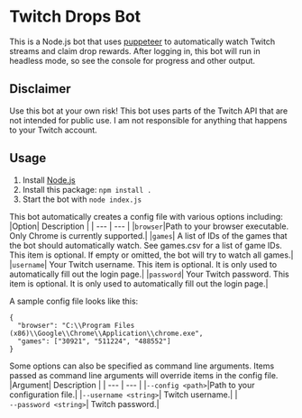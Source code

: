 # Twitch Drops Bot

This is a Node.js bot that uses [puppeteer](https://github.com/puppeteer/puppeteer) to automatically watch Twitch streams and claim drop rewards. After logging in, this bot will run in headless mode, so see the console for progress and other output.

## Disclaimer

Use this bot at your own risk! This bot uses parts of the Twitch API that are not intended for public use. I am not responsible for anything that happens to your Twitch account.

## Usage

1) Install [Node.js](https://nodejs.org/)
2) Install this package: `npm install .`
3) Start the bot with `node index.js`

This bot automatically creates a config file with various options including:
|Option| Description |
| --- | --- |
|<code>browser</code>|Path to your browser executable. Only Chrome is currently supported.|
|<code>games</code>| A list of IDs of the games that the bot should automatically watch. See games.csv for a list of game IDs. This item is optional. If empty or omitted, the bot will try to watch all games.|
|<code>username</code>| Your Twitch username. This item is optional. It is only used to automatically fill out the login page.|
|<code>password</code>| Your Twitch password. This item is optional. It is only used to automatically fill out the login page.|

A sample config file looks like this:
```
{
  "browser": "C:\\Program Files (x86)\\Google\\Chrome\\Application\\chrome.exe",
  "games": ["30921", "511224", "488552"]
}
```

Some options can also be specified as command line arguments. Items passed as command line arguments will override items in the config file.
|Argument| Description |
| --- | --- |
|<code>&#8209;&#8209;config&nbsp;\<path\></code>|Path to your configuration file.|
|<code>&#8209;&#8209;username&nbsp;\<string\></code>| Twitch username.|
|<code>&#8209;&#8209;password&nbsp;\<string\></code>| Twitch password.|
